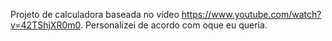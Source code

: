 
Projeto de calculadora baseada no vídeo  https://www.youtube.com/watch?v=42TShjXR0m0.
Personalizei de acordo com oque eu queria.
